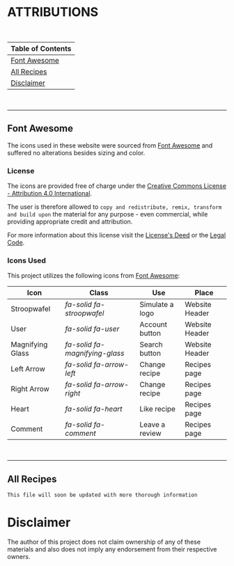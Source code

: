 # ATTRIBUTIONS

<br>

| **Table of Contents**         |
| ----------------------------- |
| [Font Awesome](#font-awesome) |
| [All Recipes](#all-recipes)   |
| [Disclaimer](#disclaimer)     |

<br>

---

## Font Awesome

The icons used in these website were sourced from [Font Awesome](https://fontawesome.com/) and suffered no alterations besides sizing and color.

### License

The icons are provided free of charge under the [Creative Commons License - Attribution 4.0 International](https://creativecommons.org/licenses/by/4.0/).

The user is therefore allowed to `copy and redistribute, remix, transform and build upon` the material for any purpose - even commercial, while providing appropriate credit and attribution.

For more information about this license visit the [License's Deed](https://creativecommons.org/licenses/by/4.0/) or the [Legal Code](https://creativecommons.org/licenses/by/4.0/legalcode.en).

### Icons Used

This project utilizes the following icons from [Font Awesome](https://fontawesome.com/):

| Icon             | Class                          | Use             | Place          |
| ---------------- | ------------------------------ | --------------- | -------------- |
| Stroopwafel      | _fa-solid fa-stroopwafel_      | Simulate a logo | Website Header |
| User             | _fa-solid fa-user_             | Account button  | Website Header |
| Magnifying Glass | _fa-solid fa-magnifying-glass_ | Search button   | Website Header |
| Left Arrow       | _fa-solid fa-arrow-left_       | Change recipe   | Recipes page   |
| Right Arrow      | _fa-solid fa-arrow-right_      | Change recipe   | Recipes page   |
| Heart            | _fa-solid fa-heart_            | Like recipe     | Recipes page   |
| Comment          | _fa-solid fa-comment_          | Leave a review  | Recipes page   |

<br>

---

## All Recipes

`This file will soon be updated with more thorough information`

# Disclaimer

The author of this project does not claim ownership of any of these materials and also does not imply any endorsement from their respective owners.
